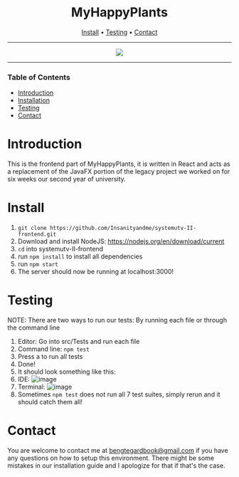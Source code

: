 <div align="center">

# MyHappyPlants
[Install](#install) • [Testing](#testing) • [Contact](#contact)

--- 

<img src="https://github.com/Insanityandme/systemutv-II-frontend/assets/1380257/87e0fe43-34d5-46ca-b7bf-4e783dd30c62"/> 

</div>

---
### Table of Contents
- [Introduction](#introduction)
- [Installation](#install)
- [Testing](#testing)
- [Contact](#contact)

# Introduction
This is the frontend part of MyHappyPlants, it is written in React and acts as a replacement of the JavaFX 
portion of the legacy project we worked on for six weeks our second year of university. 

# Install
1. ```git clone https://github.com/Insanityandme/systemutv-II-frontend.git```
2. Download and install NodeJS: https://nodejs.org/en/download/current
3. ```cd``` into systemutv-II-frontend
4. run ```npm install``` to install all dependencies
5. run ```npm start```
6. The server should now be running at localhost:3000!

# Testing
NOTE: There are two ways to run our tests: By running each file or through the command line

1. Editor: Go into src/Tests and run each file
2. Command line: ```npm test```
3. Press a to run all tests
4. Done!
5. It should look something like this:
6. IDE: ![image](https://github.com/Insanityandme/systemutv-II-frontend/assets/1380257/1ea8df6a-6cde-4c21-a273-24dd83ca59b0)
7. Terminal: ![image](https://github.com/Insanityandme/systemutv-II-frontend/assets/1380257/1d8e51f7-d409-4413-a22d-f4aede84fd50)
8. Sometimes ```npm test``` does not run all 7 test suites, simply rerun and it should catch them all!



# Contact
You are welcome to contact me at bengtegardbook@gmail.com if you have any questions on how to setup this environment.
There might be some mistakes in our installation guide and I apologize for that if that's the case.
